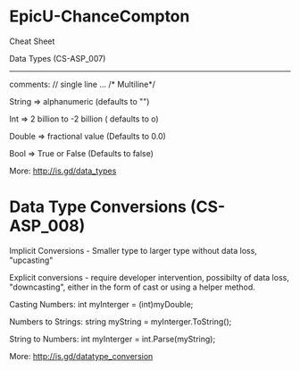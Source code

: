 # EpicU-ChanceCompton

Cheat Sheet

Data Types (CS-ASP_007)
*******************************************
comments: // single line ... /* Multiline*/

String => alphanumeric (defaults to "")

Int => 2 billion to -2 billion ( defaults to o)

Double => fractional value (Defaults to 0.0)

Bool => True or False (Defaults to false)

More: http://is.gd/data_types

Data Type Conversions (CS-ASP_008)
======================================================

Implicit Conversions - Smaller type to larger type
without data loss, "upcasting"

Explicit conversions - require developer intervention,
possibilty of data loss, "downcasting", either in
the form of cast or using a helper method.

Casting Numbers:
int myInterger = (int)myDouble;

Numbers to Strings:
string myString = myInterger.ToString();

String to Numbers:
int myInterger = int.Parse(myString);

More: http://is.gd/datatype_conversion

